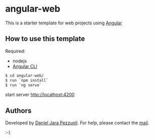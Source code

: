 # angular-web
This is a starter template for web projects using [Angular](https://angular.io/)

## How to use this template

Required:

* nodejs
* [Angular CLI](https://github.com/angular/angular-cli)

```bash
$ cd angular-web/
$ run `npm install`
$ run `ng serve`
```

start server [http://localhost:4200](http://localhost:4200) 


## Authors
Developed by [Daniel Jara Pezzuoli](https://www.linkedin.com/in/daniel-jara-pezzuoli-43a64a55). 
For help, please contact the [mail](mailto:jara.pezzuoli@gmail.com).

:-)